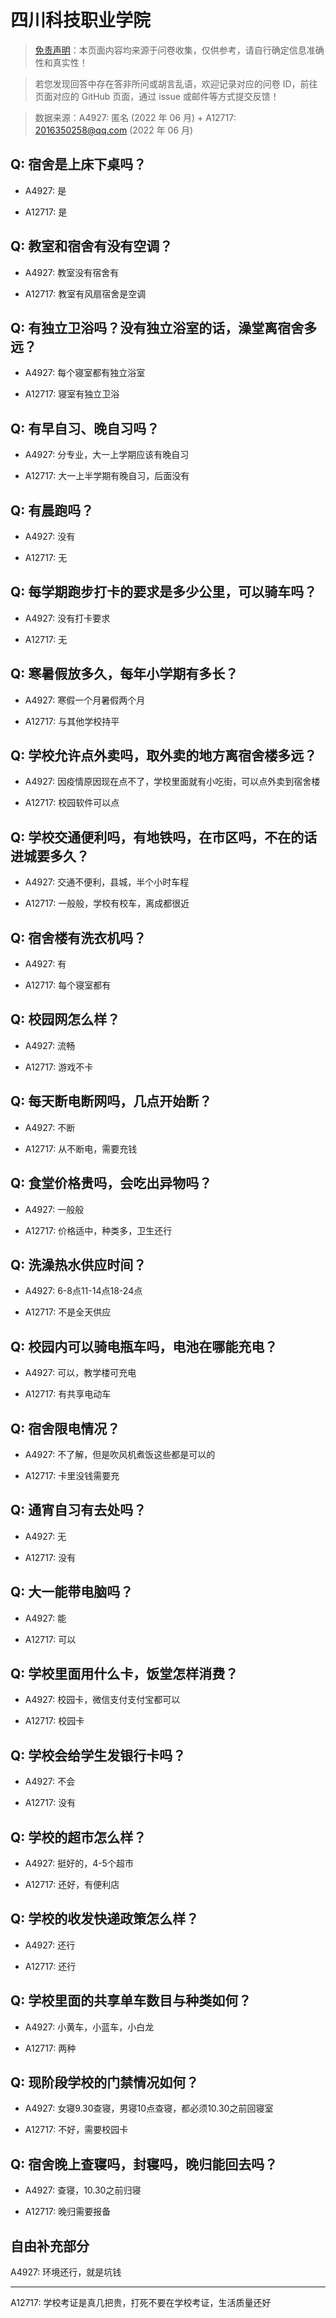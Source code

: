 # 四川科技职业学院

> [免责声明](https://colleges.chat/#_3)：本页面内容均来源于问卷收集，仅供参考，请自行确定信息准确性和真实性！

> 若您发现回答中存在答非所问或胡言乱语，欢迎记录对应的问卷 ID，前往页面对应的 GitHub 页面，通过 issue 或邮件等方式提交反馈！

> 数据来源：A4927: 匿名 (2022 年 06 月) + A12717: 2016350258@qq.com (2022 年 06 月)

## Q: 宿舍是上床下桌吗？

- A4927: 是

- A12717: 是

## Q: 教室和宿舍有没有空调？

- A4927: 教室没有宿舍有

- A12717: 教室有风扇宿舍是空调

## Q: 有独立卫浴吗？没有独立浴室的话，澡堂离宿舍多远？

- A4927: 每个寝室都有独立浴室

- A12717: 寝室有独立卫浴

## Q: 有早自习、晚自习吗？

- A4927: 分专业，大一上学期应该有晚自习

- A12717: 大一上半学期有晚自习，后面没有

## Q: 有晨跑吗？

- A4927: 没有

- A12717: 无

## Q: 每学期跑步打卡的要求是多少公里，可以骑车吗？

- A4927: 没有打卡要求

- A12717: 无

## Q: 寒暑假放多久，每年小学期有多长？

- A4927: 寒假一个月暑假两个月

- A12717: 与其他学校持平

## Q: 学校允许点外卖吗，取外卖的地方离宿舍楼多远？

- A4927: 因疫情原因现在点不了，学校里面就有小吃街，可以点外卖到宿舍楼

- A12717: 校园软件可以点

## Q: 学校交通便利吗，有地铁吗，在市区吗，不在的话进城要多久？

- A4927: 交通不便利，县城，半个小时车程

- A12717: 一般般，学校有校车，离成都很近

## Q: 宿舍楼有洗衣机吗？

- A4927: 有

- A12717: 每个寝室都有

## Q: 校园网怎么样？

- A4927: 流畅

- A12717: 游戏不卡

## Q: 每天断电断网吗，几点开始断？

- A4927: 不断

- A12717: 从不断电，需要充钱

## Q: 食堂价格贵吗，会吃出异物吗？

- A4927: 一般般

- A12717: 价格适中，种类多，卫生还行

## Q: 洗澡热水供应时间？

- A4927: 6-8点11-14点18-24点

- A12717: 不是全天供应

## Q: 校园内可以骑电瓶车吗，电池在哪能充电？

- A4927: 可以，教学楼可充电

- A12717: 有共享电动车

## Q: 宿舍限电情况？

- A4927: 不了解，但是吹风机煮饭这些都是可以的

- A12717: 卡里没钱需要充

## Q: 通宵自习有去处吗？

- A4927: 无

- A12717: 没有

## Q: 大一能带电脑吗？

- A4927: 能

- A12717: 可以

## Q: 学校里面用什么卡，饭堂怎样消费？

- A4927: 校园卡，微信支付支付宝都可以

- A12717: 校园卡

## Q: 学校会给学生发银行卡吗？

- A4927: 不会

- A12717: 没有

## Q: 学校的超市怎么样？

- A4927: 挺好的，4-5个超市

- A12717: 还好，有便利店

## Q: 学校的收发快递政策怎么样？

- A4927: 还行

- A12717: 还行

## Q: 学校里面的共享单车数目与种类如何？

- A4927: 小黄车，小蓝车，小白龙

- A12717: 两种

## Q: 现阶段学校的门禁情况如何？

- A4927: 女寝9.30查寝，男寝10点查寝，都必须10.30之前回寝室

- A12717: 不好，需要校园卡

## Q: 宿舍晚上查寝吗，封寝吗，晚归能回去吗？

- A4927: 查寝，10.30之前归寝

- A12717: 晚归需要报备

## 自由补充部分

A4927: 环境还行，就是坑钱

***

A12717: 学校考证是真几把贵，打死不要在学校考证，生活质量还好